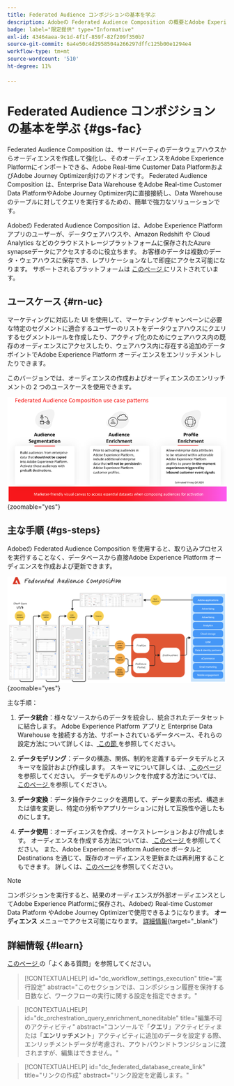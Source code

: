 ```yaml
---
title: Federated Audience コンポジションの基本を学ぶ
description: Adobeの Federated Audience Composition の概要とAdobe Experience Platformでの使用方法を説明します
badge: label="限定提供" type="Informative"
exl-id: 43464aea-9c1d-4f1f-859f-82f209f350b7
source-git-commit: 6a4e50c4d2958504a266297dffc125b00e1294e4
workflow-type: tm+mt
source-wordcount: '510'
ht-degree: 11%

---
```


# Federated Audience コンポジションの基本を学ぶ {#gs-fac}

Federated Audience Composition は、サードパーティのデータウェアハウスからオーディエンスを作成して強化し、そのオーディエンスをAdobe Experience Platformにインポートできる、Adobe Real-time Customer Data PlatformおよびAdobe Journey Optimizer向けのアドオンです。 Federated Audience Composition は、Enterprise Data Warehouse をAdobe Real-time Customer Data PlatformやAdobe Journey Optimizer内に直接接続し、Data Warehouse のテーブルに対してクエリを実行するための、簡単で強力なソリューションです。

Adobeの Federated Audience Composition は、Adobe Experience Platform アプリのユーザーが、データウェアハウスや、Amazon Redshift や Cloud Analytics などのクラウドストレージプラットフォームに保存されたAzure synapseデータにアクセスするのに役立ちます。 お客様のデータは複数のデータ・ウェアハウスに保存でき、レプリケーションなしで即座にアクセス可能になります。 サポートされるプラットフォームは [ このページ ](../connections/federated-db.md#supported-db) にリストされています。

## ユースケース {#rn-uc}

マーケティングに対応した UI を使用して、マーケティングキャンペーンに必要な特定のセグメントに適合するユーザーのリストをデータウェアハウスにクエリするセグメントルールを作成したり、アクティブ化のためにウェアハウス内の既存のオーディエンスにアクセスしたり、ウェアハウス内に存在する追加のデータポイントでAdobe Experience Platform オーディエンスをエンリッチメントしたりできます。

このバージョンでは、オーディエンスの作成およびオーディエンスのエンリッチメントの 2 つのユースケースを使用できます。

![ 図 ](assets/fac-use-cases.png){zoomable="yes"}

## 主な手順 {#gs-steps}

Adobeの Federated Audience Composition を使用すると、取り込みプロセスを実行することなく、データベースから直接Adobe Experience Platform オーディエンスを作成および更新できます。

![ 図 ](assets/steps-diagram.png){zoomable="yes"}

主な手順：

1. **データ統合**：様々なソースからのデータを統合し、統合されたデータセットに結合します。 Adobe Experience Platform アプリと Enterprise Data Warehouse を接続する方法、サポートされているデータベース、それらの設定方法について詳しくは、[ この節 ](../connections/federated-db.md) を参照してください。

2. **データモデリング**：データの構造、関係、制約を定義するデータモデルとスキーマを設計および作成します。 スキーマについて詳しくは、[ このページ ](../customer/schemas.md) を参照してください。 データモデルのリンクを作成する方法については、[ このページ ](../data-management/gs-models.md) を参照してください。

3. **データ変換**：データ操作テクニックを適用して、データ要素の形式、構造または値を変更し、特定の分析やアプリケーションに対して互換性や適したものにします。

4. **データ使用**：オーディエンスを作成、オーケストレーションおよび作成します。 オーディエンスを作成する方法については、[ このページ ](../compositions/gs-compositions.md) を参照してください。 また、Adobe Experience Platform Audience ポータルと Destinations を通じて、既存のオーディエンスを更新または再利用することもできます。 詳しくは、[このページ](../connections/destinations.md)を参照してください。


>[!NOTE]
>
>コンポジションを実行すると、結果のオーディエンスが外部オーディエンスとしてAdobe Experience Platformに保存され、Adobeの Real-time Customer Data Platform やAdobe Journey Optimizerで使用できるようになります。 **オーディエンス** メニューでアクセス可能になります。 [詳細情報](https://experienceleague.adobe.com/en/docs/experience-platform/segmentation/ui/audience-portal){target="_blank"}
>



## 詳細情報 {#learn}

<!-- Workflow + Workflow activities-->

[ このページ ](faq.md) の「よくある質問」を参照してください。

>[!CONTEXTUALHELP]
>id="dc_workflow_settings_execution"
>title="実行設定"
>abstract="このセクションでは、コンポジション履歴を保持する日数など、ワークフローの実行に関する設定を指定できます。"




>[!CONTEXTUALHELP]
>id="dc_orchestration_query_enrichment_noneditable"
>title="編集不可のアクティビティ"
>abstract="コンソールで「**クエリ**」アクティビティまたは「**エンリッチメント**」アクティビティに追加のデータを設定する際、エンリッチメントデータが考慮され、アウトバウンドトランジションに渡されますが、編集はできません。"

<!-- Create a link -->

>[!CONTEXTUALHELP]
>id="dc_federated_database_create_link"
>title="リンクの作成"
>abstract="リンク設定を定義します。"
